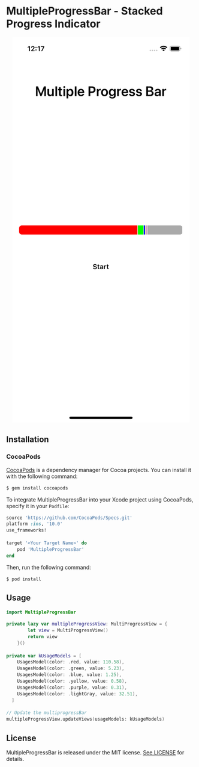# MultipleProgressBar - Stacked Progress Indicator

<p align="center"> 
	<img src="https://github.com/adriatikgashi/MultipleProgressBar/blob/ce6facf931da91fc83a8e3110da026aef1d08eae/Example/Image.png">
</p>

## Installation

### CocoaPods

[CocoaPods](http://cocoapods.org) is a dependency manager for Cocoa projects. You can install it with the following command:

```bash
$ gem install cocoapods
```

To integrate MultipleProgressBar into your Xcode project using CocoaPods, specify it in your `Podfile`:

```ruby
source 'https://github.com/CocoaPods/Specs.git'
platform :ios, '10.0'
use_frameworks!

target '<Your Target Name>' do
    pod 'MultipleProgressBar'
end
```

Then, run the following command:

```bash
$ pod install
```

## Usage

```swift
import MultipleProgressBar
```

```swift
private lazy var multipleProgressView: MultiProgressView = {
        let view = MultiProgressView()
        return view
    }()
    
private var kUsageModels = [
    UsagesModel(color: .red, value: 110.58),
    UsagesModel(color: .green, value: 5.23),
    UsagesModel(color: .blue, value: 1.25),
    UsagesModel(color: .yellow, value: 0.58),
    UsagesModel(color: .purple, value: 0.31),
    UsagesModel(color: .lightGray, value: 32.51),
  ]
    
// Update the multiprogressBar
multipleProgressView.updateViews(usageModels: kUsageModels)
```

## License

MultipleProgressBar is released under the MIT license. [See LICENSE](https://github.com/plakolliarnold/InAppNotification/blob/master/LICENSE) for details.
